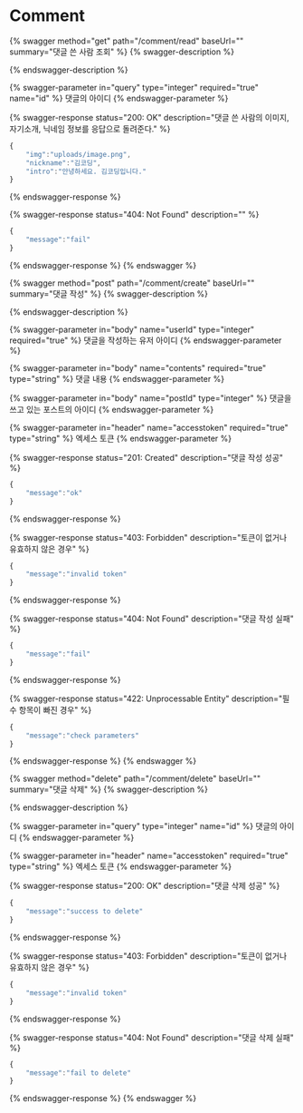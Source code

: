 # Comment

{% swagger method="get" path="/comment/read" baseUrl="" summary="댓글 쓴 사람 조회" %}
{% swagger-description %}

{% endswagger-description %}

{% swagger-parameter in="query" type="integer" required="true" name="id" %}
댓글의 아이디
{% endswagger-parameter %}

{% swagger-response status="200: OK" description="댓글 쓴 사람의 이미지, 자기소개, 닉네임 정보를 응답으로 돌려준다." %}
```javascript
{
    "img":"uploads/image.png",
    "nickname":"김코딩",
    "intro":"안녕하세요. 김코딩입니다."
}
```
{% endswagger-response %}

{% swagger-response status="404: Not Found" description="" %}
```javascript
{
    "message":"fail"
}
```
{% endswagger-response %}
{% endswagger %}

{% swagger method="post" path="/comment/create" baseUrl="" summary="댓글 작성" %}
{% swagger-description %}

{% endswagger-description %}

{% swagger-parameter in="body" name="userId" type="integer" required="true" %}
댓글을 작성하는 유저 아이디
{% endswagger-parameter %}

{% swagger-parameter in="body" name="contents" required="true" type="string" %}
댓글 내용
{% endswagger-parameter %}

{% swagger-parameter in="body" name="postId" type="integer" %}
댓글을 쓰고 있는 포스트의 아이디
{% endswagger-parameter %}

{% swagger-parameter in="header" name="accesstoken" required="true" type="string" %}
엑세스 토큰
{% endswagger-parameter %}

{% swagger-response status="201: Created" description="댓글 작성 성공" %}
```javascript
{
    "message":"ok"
}
```
{% endswagger-response %}

{% swagger-response status="403: Forbidden" description="토큰이 없거나 유효하지 않은 경우" %}
```javascript
{
    "message":"invalid token"
}
```
{% endswagger-response %}

{% swagger-response status="404: Not Found" description="댓글 작성 실패" %}
```javascript
{
    "message":"fail"
}
```
{% endswagger-response %}

{% swagger-response status="422: Unprocessable Entity" description="필수 항목이 빠진 경우" %}
```javascript
{
    "message":"check parameters"
}
```
{% endswagger-response %}
{% endswagger %}

{% swagger method="delete" path="/comment/delete" baseUrl="" summary="댓글 삭제" %}
{% swagger-description %}

{% endswagger-description %}

{% swagger-parameter in="query" type="integer" name="id" %}
댓글의 아이디
{% endswagger-parameter %}

{% swagger-parameter in="header" name="accesstoken" required="true" type="string" %}
엑세스 토큰
{% endswagger-parameter %}

{% swagger-response status="200: OK" description="댓글 삭제 성공" %}
```javascript
{
    "message":"success to delete"
}
```
{% endswagger-response %}

{% swagger-response status="403: Forbidden" description="토큰이 없거나 유효하지 않은 경우" %}
```javascript
{
    "message":"invalid token"
}
```
{% endswagger-response %}

{% swagger-response status="404: Not Found" description="댓글 삭제 실패" %}
```javascript
{
    "message":"fail to delete"
}
```
{% endswagger-response %}
{% endswagger %}
